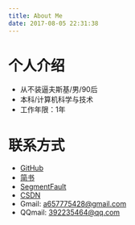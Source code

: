 ```yaml
---
title: About Me
date: 2017-08-05 22:31:38
---
```

# 个人介绍
- 从不装逼夫斯基/男/90后
- 本科/计算机科学与技术
- 工作年限：1年

# 联系方式
- [GitHub](https://github.com/catalinaLi)
- [简书](http://www.jianshu.com/users/3413cfc7da01)
- [SegmentFault](https://segmentfault.com/u/shehuili)
- [CSDN](http://blog.csdn.net/a3212)
- Gmail: a657775428@gmail.com
- QQmail: 392235464@qq.com
